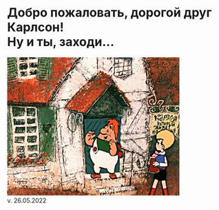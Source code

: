 # Добро пожаловать, дорогой друг Карлсон!<br>Ну и ты, заходи...

![alt text](/images/karl.jpg "На шею не дави !") <br>
v. 26.05.2022